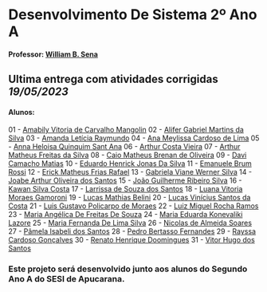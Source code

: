 # Desenvolvimento De Sistema 2º Ano A
#### Professor: [William B. Sena](https://github.com/williamsena13)

## Ultima entrega com atividades corrigidas *19/05/2023*

#### Alunos:
01 - [Amabily Vitoria de Carvalho Mangolin](https://github.com/AmabilyCarvalho)
02 - [Alifer Gabriel Martins da Silva](https://github.com/alifergabriel)
03 - [Amanda Letícia Raymundo](https://github.com/euamanda21)
04 - [Ana Meylissa Cardoso de Lima](https://github.com/annamcardos0)
05 - [Anna Heloisa Quinquim Sant Ana](https://github.com/anninha2006)
06 - [Arthur Costa Vieira](https://github.com/ArthurCostaVieira)
07 - [Arthur Matheus Freitas da Silva](https://github.com/Arthurprocuracasadas)
08 - [Caio Matheus Brenan de Oliveira](https://github.com/draazy)
09 - [Davi Camacho Matias](https://github.com/davicama31)
10 - [Eduardo Henrick Jonas Da Silva](https://github.com/rainynew)
11 - [Emanuele Brum Rossi](https://github.com/Sunny1506)
12 - [Erick Matheus Frias Rafael](https://github.com/KINDERzin) 
13 - [Gabriela Viane Werner Silva](https://github.com/gabrielawerner)
14 - [Joabe Arthur Oliveira dos Santos](https://github.com/joabeArthur)
15 - [João Guilherme Ribeiro Silva](https://github.com/MinhocaPirata) 
16 - [Kawan Silva Costa](https://github.com/kawan-70/2-ano-b-sesi)
17 - [Larrissa de Souza dos Santos]()
18 - [Luana Vitoria Moraes Gamoroni](https://github.com/kimyenseo)
19 - [Lucas Mathias Belini](https://github.com/lucasmathiasbelini)
20 - [Lucas Vinícius Santos da Costa](https://github.com/H4KAIzin) 
21 - [Luis Gustavo Policarpo de Moraes](https://github.com/Luizinho007)
22 - [Luiz Miguel Rocha Ramos](https://github.com/LuizMiguelRocha) 
23 - [Maria Angélica De Freitas De Souza](https://github.com/Maryangelica05) 
24 - [Maria Eduarda Konevaliki Lazore](https://github.com/dudaSesi43)
25 - [Maria Fernanda De Lima Silva](https://github.com/mahfersesi)
26 - [Nicolas de Almeida Soares](https://github.com/Voyagerbr) 
27 - [Pâmela Isabeli dos Santos](https://github.com/pamelinha1) 
28 - [Pedro Bertasso Fernandes](https://github.com/Anonymus101010) 
29 - [Rayssa Cardoso Gonçalves](https://github.com/raysinhasogarau)
30 - [Renato Henrique Doomingues](https://github.com/rt-xit) 
31 - [Vitor Hugo dos Santos](https://github.com/euvitin37) 


### Este projeto será desenvolvido junto aos alunos do Segundo Ano A do SESI de Apucarana.


